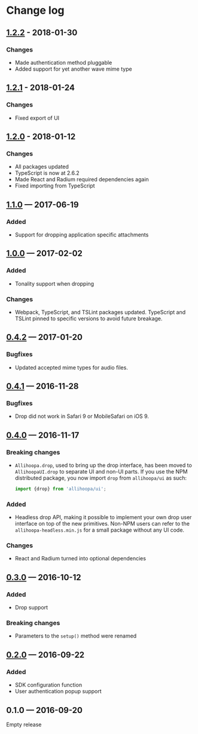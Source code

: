 Change log
==========

## [1.2.2] - 2018-01-30

### Changes

* Made authentication method pluggable
* Added support for yet another wave mime type

## [1.2.1] - 2018-01-24

### Changes

* Fixed export of UI

## [1.2.0] - 2018-01-12

### Changes

* All packages updated
* TypeScript is now at 2.6.2
* Made React and Radium required dependencies again
* Fixed importing from TypeScript

## [1.1.0] — 2017-06-19

### Added

* Support for dropping application specific attachments

## [1.0.0] — 2017-02-02

### Added

* Tonality support when dropping

### Changes

* Webpack, TypeScript, and TSLint packages updated. TypeScript and TSLint
  pinned to specific versions to avoid future breakage.

## [0.4.2] — 2017-01-20

### Bugfixes

* Updated accepted mime types for audio files.

## [0.4.1] — 2016-11-28

### Bugfixes

* Drop did not work in Safari 9 or MobileSafari on iOS 9.

## [0.4.0] — 2016-11-17

### Breaking changes

* `Allihoopa.drop`, used to bring up the drop interface, has been moved to
  `AllihoopaUI.drop` to separate UI and non-UI parts. If you use the NPM
  distributed package, you now import `drop` from `allihoopa/ui` as such:

  ```javascript
  import {drop} from 'allihoopa/ui';
  ```

### Added

* Headless drop API, making it possible to implement your own drop user
  interface on top of the new primitives. Non-NPM users can refer to the
  `allihoopa-headless.min.js` for a small package without any UI code.

### Changes

* React and Radium turned into optional dependencies

## [0.3.0] — 2016-10-12

### Added

* Drop support

### Breaking changes

* Parameters to the `setup()` method were renamed

## [0.2.0] — 2016-09-22

### Added

* SDK configuration function
* User authentication popup support

## 0.1.0 — 2016-09-20

Empty release


[0.2.0]: https://github.com/allihoopa/allihoopa.js/compare/v0.1.0...v0.2.0
[0.3.0]: https://github.com/allihoopa/allihoopa.js/compare/v0.2.0...v0.3.0
[0.4.0]: https://github.com/allihoopa/allihoopa.js/compare/v0.3.0...v0.4.0
[0.4.1]: https://github.com/allihoopa/allihoopa.js/compare/v0.4.0...v0.4.1
[0.4.2]: https://github.com/allihoopa/allihoopa.js/compare/v0.4.1...v0.4.2
[1.0.0]: https://github.com/allihoopa/allihoopa.js/compare/v0.4.2...v1.0.0
[1.1.0]: https://github.com/allihoopa/allihoopa.js/compare/v1.0.0...v1.1.0
[1.2.0]: https://github.com/allihoopa/allihoopa.js/compare/v1.1.0...v1.2.0
[1.2.1]: https://github.com/allihoopa/allihoopa.js/compare/v1.2.0...v1.2.1
[1.2.2]: https://github.com/allihoopa/allihoopa.js/compare/v1.2.1...v1.2.2
